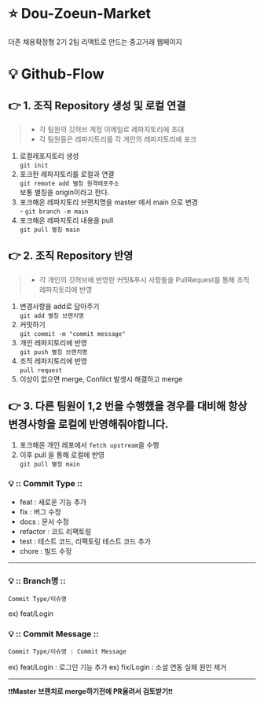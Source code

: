 # ⭐️ Dou-Zoeun-Market
더존 채용확정형 2기 2팀 리액트로 만드는 중고거래 웹페이지

# 💡 Github-Flow

## 👉 1. 조직 Repository 생성 및 로컬 연결
>- 각 팀원의 깃허브 계정 이메일로 레파지토리에 초대 
>- 각 팀원들은 레파지토리를 각 개인의 레파지토리에 포크
1. 로컬레포지토리 생성</br>```git init```
2. 포크한 레파지토리를 로컬과 연결</br>```git remote add 별칭 원격레포주소```</br>보통 별칭을 origin이라고 한다.
3. 포크해온 레파지토리 브랜치명을 master 에서 main 으로 변경</br>- ```git branch -m main```
4. 포크해온 레파지토리 내용을 pull</br>```git pull 별칭 main```
## 👉 2. 조직 Repository 반영
>- 각 개인의 깃허브에 반영한 커밋&푸시 사항들을 PullRequest를 통해 조직 레파지토리에 반영
1. 변경사항을 add로 담아주기</br>```git add 별칭 브랜치명```
2. 커밋하기 </br> ```git commit -m "commit message"```
3. 개인 레파지토리에 반영</br>```git push 별칭 브랜치명```
4. 조직 레파지토리에 반영</br>```pull request```
5. 이상이 없으면 merge, Confilct 발생시 해결하고 merge
## 👉 3. 다른 팀원이 1,2 번을 수행했을 경우를 대비해 항상 변경사항을 로컬에 반영해줘야합니다.
1. 포크해온 개인 레포에서 ```fetch upstream```을 수행
2. 이후 pull 을 통해 로컬에 반영</br> ```git pull 별칭 main```


### 💡 :: Commit Type ::

- feat : 새로운 기능 추가
- fix : 버그 수정
- docs : 문서 수정
- refactor : 코드 리팩토링
- test : 테스트 코드, 리팩토링 테스트 코드 추가
- chore : 빌드 수정

---

### 💡 :: Branch명 ::

`Commit Type/이슈명`

ex) feat/Login

### 💡 :: Commit Message ::

`Commit Type/이슈명 : Commit Message`

ex) feat/Login : 로그인 기능 추가
ex) fix/Login : 소셜 연동 실패 원인 제거

---

❗❗**Master 브랜치로 merge하기전에 PR올려서 검토받기**❗❗
